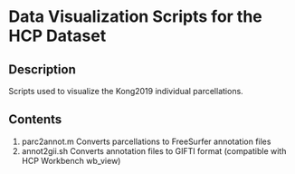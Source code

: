 # Data Visualization Scripts for the HCP Dataset

## Description
Scripts used to visualize the Kong2019 individual parcellations.

## Contents
1. parc2annot.m Converts parcellations to FreeSurfer annotation files
2. annot2gii.sh Converts annotation files to GIFTI format (compatible with HCP Workbench wb_view)
